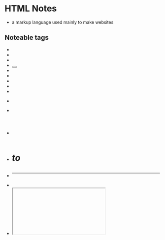 # HTML Notes

- a markup language used mainly to make websites

## Noteable tags
 - <a> 
 - <body>  
 - <br> 
 - <button> 
 - <canvas>  
  - <div>  
  - <em>  
  - <embed> 
  - <footer> 
  - <form> 
 - <head> 
 - <header> 
 - <h1> to <h6> 
 - <hr> 
 - <html> 
 - <iframe> 
 - <img> 
 - <input> 
 - <label> 
 - <li> 
 - <link> 
 - <meta> 
 - <nav> 
 - <ol>
 - <option> 
 - <p>
 - <script> 
 - <section> 
 - <select> 
 - <span> 
 - <strong> 
 - <style> 
 - <textarea> 
 - <title> 
 - <ul> 